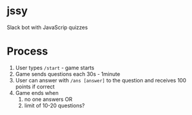 # jssy
Slack bot with JavaScrip quizzes

# Process
1. User types `/start` - game starts
2. Game sends questions each 30s - 1minute
3. User can answer with `/ans [answer]` to the question and receives 100 points if correct
4. Game ends when
   1. no one answers OR
   2. limit of 10-20 questions?
